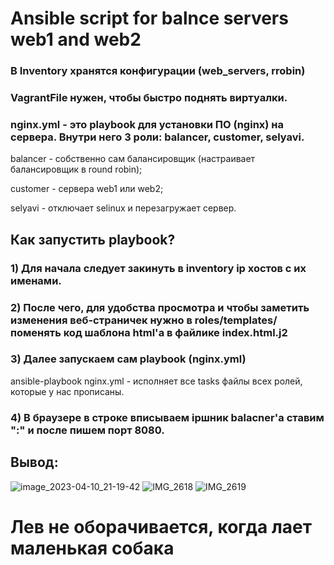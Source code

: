 # Ansible script for balnce servers web1 and web2

### В Inventory хранятся конфигурации (web_servers, rrobin)

### VagrantFile нужен, чтобы быстро поднять виртуалки.

### nginx.yml - это playbook для установки ПО (nginx) на сервера. Внутри него 3 роли: balancer, customer, selyavi. 

balancer - собственно сам балансировщик (настраивает балансировщик в round robin);

customer - сервера web1 или web2;

selyavi - отключает selinux и перезагружает сервер.

## Как запустить playbook?

### 1) Для начала следует закинуть в  inventory ip хостов с их именами.
### 2) После чего, для удобства просмотра и чтобы заметить изменения веб-страничек нужно в roles/templates/ поменять код шаблона html'a в файлике index.html.j2
### 3) Далее запускаем сам playbook (nginx.yml)
ansible-playbook nginx.yml -  исполняет все tasks файлы всех ролей, которые у нас прописаны.
### 4) В браузере в строке вписываем ipшник balacner'а ставим ":" и после пишем порт 8080.
## Вывод:

![image_2023-04-10_21-19-42](https://user-images.githubusercontent.com/113581434/231002014-aaed9abc-4269-436d-9729-64494916ef2a.png)
![IMG_2618](https://user-images.githubusercontent.com/113581434/231001853-c3f8c4fd-69c5-4cfb-a495-3529e155a9ca.PNG)
![IMG_2619](https://user-images.githubusercontent.com/113581434/231001965-e70c6fab-ed8b-41fd-b7b1-3747558ff0e9.PNG)
# Лев не оборачивается, когда лает маленькая собака
